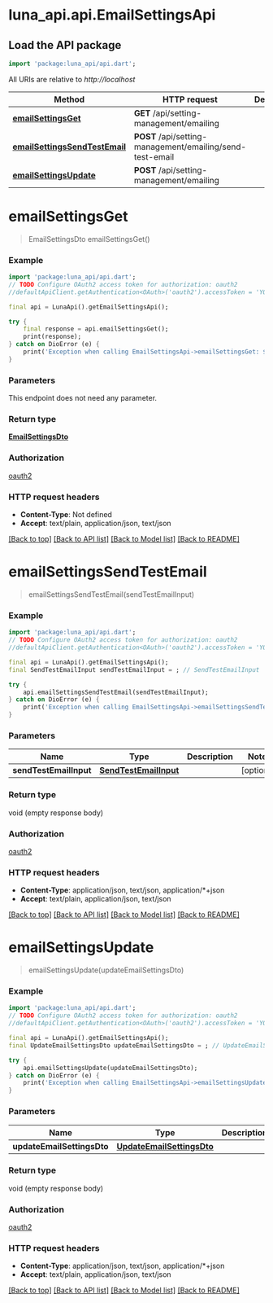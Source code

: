 # luna_api.api.EmailSettingsApi

## Load the API package
```dart
import 'package:luna_api/api.dart';
```

All URIs are relative to *http://localhost*

Method | HTTP request | Description
------------- | ------------- | -------------
[**emailSettingsGet**](EmailSettingsApi.md#emailsettingsget) | **GET** /api/setting-management/emailing | 
[**emailSettingsSendTestEmail**](EmailSettingsApi.md#emailsettingssendtestemail) | **POST** /api/setting-management/emailing/send-test-email | 
[**emailSettingsUpdate**](EmailSettingsApi.md#emailsettingsupdate) | **POST** /api/setting-management/emailing | 


# **emailSettingsGet**
> EmailSettingsDto emailSettingsGet()



### Example
```dart
import 'package:luna_api/api.dart';
// TODO Configure OAuth2 access token for authorization: oauth2
//defaultApiClient.getAuthentication<OAuth>('oauth2').accessToken = 'YOUR_ACCESS_TOKEN';

final api = LunaApi().getEmailSettingsApi();

try {
    final response = api.emailSettingsGet();
    print(response);
} catch on DioError (e) {
    print('Exception when calling EmailSettingsApi->emailSettingsGet: $e\n');
}
```

### Parameters
This endpoint does not need any parameter.

### Return type

[**EmailSettingsDto**](EmailSettingsDto.md)

### Authorization

[oauth2](../README.md#oauth2)

### HTTP request headers

 - **Content-Type**: Not defined
 - **Accept**: text/plain, application/json, text/json

[[Back to top]](#) [[Back to API list]](../README.md#documentation-for-api-endpoints) [[Back to Model list]](../README.md#documentation-for-models) [[Back to README]](../README.md)

# **emailSettingsSendTestEmail**
> emailSettingsSendTestEmail(sendTestEmailInput)



### Example
```dart
import 'package:luna_api/api.dart';
// TODO Configure OAuth2 access token for authorization: oauth2
//defaultApiClient.getAuthentication<OAuth>('oauth2').accessToken = 'YOUR_ACCESS_TOKEN';

final api = LunaApi().getEmailSettingsApi();
final SendTestEmailInput sendTestEmailInput = ; // SendTestEmailInput | 

try {
    api.emailSettingsSendTestEmail(sendTestEmailInput);
} catch on DioError (e) {
    print('Exception when calling EmailSettingsApi->emailSettingsSendTestEmail: $e\n');
}
```

### Parameters

Name | Type | Description  | Notes
------------- | ------------- | ------------- | -------------
 **sendTestEmailInput** | [**SendTestEmailInput**](SendTestEmailInput.md)|  | [optional] 

### Return type

void (empty response body)

### Authorization

[oauth2](../README.md#oauth2)

### HTTP request headers

 - **Content-Type**: application/json, text/json, application/*+json
 - **Accept**: text/plain, application/json, text/json

[[Back to top]](#) [[Back to API list]](../README.md#documentation-for-api-endpoints) [[Back to Model list]](../README.md#documentation-for-models) [[Back to README]](../README.md)

# **emailSettingsUpdate**
> emailSettingsUpdate(updateEmailSettingsDto)



### Example
```dart
import 'package:luna_api/api.dart';
// TODO Configure OAuth2 access token for authorization: oauth2
//defaultApiClient.getAuthentication<OAuth>('oauth2').accessToken = 'YOUR_ACCESS_TOKEN';

final api = LunaApi().getEmailSettingsApi();
final UpdateEmailSettingsDto updateEmailSettingsDto = ; // UpdateEmailSettingsDto | 

try {
    api.emailSettingsUpdate(updateEmailSettingsDto);
} catch on DioError (e) {
    print('Exception when calling EmailSettingsApi->emailSettingsUpdate: $e\n');
}
```

### Parameters

Name | Type | Description  | Notes
------------- | ------------- | ------------- | -------------
 **updateEmailSettingsDto** | [**UpdateEmailSettingsDto**](UpdateEmailSettingsDto.md)|  | [optional] 

### Return type

void (empty response body)

### Authorization

[oauth2](../README.md#oauth2)

### HTTP request headers

 - **Content-Type**: application/json, text/json, application/*+json
 - **Accept**: text/plain, application/json, text/json

[[Back to top]](#) [[Back to API list]](../README.md#documentation-for-api-endpoints) [[Back to Model list]](../README.md#documentation-for-models) [[Back to README]](../README.md)

